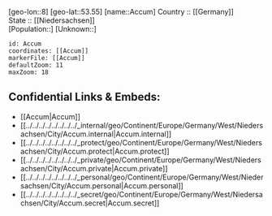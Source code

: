 ﻿---
location: [53.55,8] 
mapzoom: [7,12] 
mapmarker: city 
type: City
tags:
- geo/City


SpocWebEntityId: 28661
isDeleted: false
confidential: public

---
[geo-lon::8] 
[geo-lat::53.55] 
[name::Accum] 
Country :: [[Germany]]  
State :: [[Niedersachsen]]  
[Population::] 
[Unknown::] 


```leaflet
id: Accum
coordinates: [[Accum]] 
markerFile: [[Accum]] 
defaultZoom: 11 
maxZoom: 18
```


## Confidential Links & Embeds: 
- [[Accum|Accum]]  
- [[../../../../../../../../_internal/geo/Continent/Europe/Germany/West/Niedersachsen/City/Accum.internal|Accum.internal]] 
- [[../../../../../../../../_protect/geo/Continent/Europe/Germany/West/Niedersachsen/City/Accum.protect|Accum.protect]] 
- [[../../../../../../../../_private/geo/Continent/Europe/Germany/West/Niedersachsen/City/Accum.private|Accum.private]] 
- [[../../../../../../../../_personal/geo/Continent/Europe/Germany/West/Niedersachsen/City/Accum.personal|Accum.personal]] 
- [[../../../../../../../../_secret/geo/Continent/Europe/Germany/West/Niedersachsen/City/Accum.secret|Accum.secret]] 
